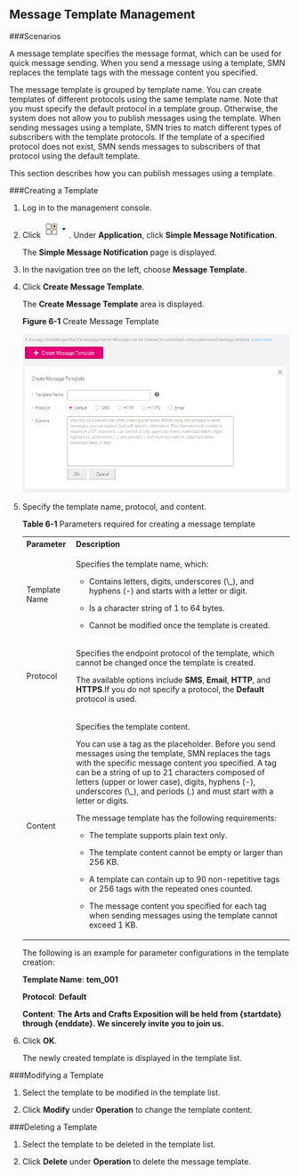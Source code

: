 ## Message Template Management


###Scenarios

A message template specifies the message format, which can be used for quick message sending. When you send a message using a template, SMN replaces the template tags with the message content you specified.

The message template is grouped by template name. You can create templates of different protocols using the same template name. Note that you must specify the default protocol in a template group. Otherwise, the system does not allow you to publish messages using the template. When sending messages using a template, SMN tries to match different types of subscribers with the template protocols. If the template of a specified protocol does not exist, SMN sends messages to subscribers of that protocol using the default template.

This section describes how you can publish messages using a template.

###Creating a Template

1.  Log in to the management console.

2.  Click ![](./figure/001.png). Under **Application**, click **Simple Message Notification**.

	The **Simple Message Notification** page is displayed.

1.  In the navigation tree on the left, choose **Message Template**.

2.  Click **Create Message Template**.

	The **Create Message Template** area is displayed.

	**Figure 6-1** Create Message Template

	![](./figure/tem.png)

1.  Specify the template name, protocol, and content.

	**Table 6-1** Parameters required for creating a message template
	<table>
    <tr>
       <th>Parameter</th>
       <th>Description</th>
        
     </tr>
     <tr>
         <td>Template Name</td>
         <td><p>Specifies the template name, which: </p>
				<ul>
                  <li><p>Contains letters, digits, underscores (\_), and hyphens (-) and starts with a letter or digit.</p></li>                                                                                                                                                                                                                     
                  <li> <p>Is a character string of 1 to 64 bytes. </p></li>                                                                                                                                                                                                                      
                  <li> <p>Cannot be modified once the template is created.</p></li>  
                  </ul>
		</td>
     </tr>
     <tr>
         <td>Protocol</td>
         <td><p>Specifies the endpoint protocol of the template, which cannot be changed once the template is created.</p>                                                                                                                                                                            	 <p>The available options include <b>SMS</b>, <b>Email</b>, <b>HTTP</b>, and <b>HTTPS</b>.If you do not specify a protocol, the <b>Default</b> protocol is used. </p> 
         </td>
     </tr>
     <tr>
         <td>Content</td>
         <td><p>Specifies the template content.</p> 
				<p>You can use a tag as the placeholder. Before you send messages using the template, SMN replaces the tags with the specific message content you specified. A tag can be a string of up to 21 characters composed of letters (upper or lower case), digits, hyphens (-), underscores (\_), and periods (.) and must start with a letter or digits.</p> 
				<p>The message template has the following requirements:</p> 
                  <ul>
                  <li><p>The template supports plain text only.</p></li>                                                                                                                                                                                                                     
                  <li><p>The template content cannot be empty or larger than 256 KB. </p></li>                                                                                                                                                                                                                      
                  <li><p>A template can contain up to 90 non-repetitive tags or 256 tags with the repeated ones counted.</p></li> 
				<li><p>The message content you specified for each tag when sending messages using the template cannot exceed 1 KB.</p></li>                                                                                                                                                                                                                      
         </td>
     </tr>
     </table>               

	The following is an example for parameter configurations in the template creation:

	**Template Name**: **tem\_001**

	**Protocol**: **Default**

	**Content**: **The Arts and Crafts Exposition will be held from {startdate} through {enddate}. We sincerely invite you to join us.**

1.  Click **OK**.

	The newly created template is displayed in the template list.

###Modifying a Template

1.  Select the template to be modified in the template list.

2.  Click **Modify** under **Operation** to change the template content.

###Deleting a Template

1.  Select the template to be deleted in the template list.

1. Click **Delete** under **Operation** to delete the message template.
